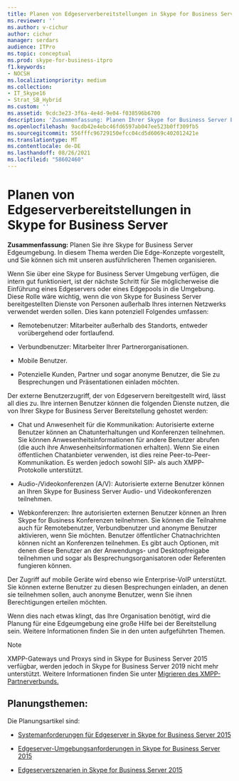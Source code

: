 ```yaml
---
title: Planen von Edgeserverbereitstellungen in Skype for Business Server
ms.reviewer: ''
ms.author: v-cichur
author: cichur
manager: serdars
audience: ITPro
ms.topic: conceptual
ms.prod: skype-for-business-itpro
f1.keywords:
- NOCSH
ms.localizationpriority: medium
ms.collection:
- IT_Skype16
- Strat_SB_Hybrid
ms.custom: ''
ms.assetid: 9cdc3e23-3f6a-4e4d-9e04-f038596b6700
description: 'Zusammenfassung: Planen Ihrer Skype for Business Server Edgeumgebung. In diesem Thema werden Die Edge-Konzepte vorgestellt, und Sie können sich mit unseren ausführlicheren Themen organisieren.'
ms.openlocfilehash: 9acdb42e4ebc46fd6597ab047ee523b0ff309fb5
ms.sourcegitcommit: 556fffc96729150efcc04cd5d6069c402012421e
ms.translationtype: MT
ms.contentlocale: de-DE
ms.lasthandoff: 08/26/2021
ms.locfileid: "58602460"
---
```

# <a name="plan-for-edge-server-deployments-in-skype-for-business-server"></a>Planen von Edgeserverbereitstellungen in Skype for Business Server
 
**Zusammenfassung:** Planen Sie ihre Skype for Business Server Edgeumgebung. In diesem Thema werden Die Edge-Konzepte vorgestellt, und Sie können sich mit unseren ausführlicheren Themen organisieren.
  
Wenn Sie über eine Skype for Business Server Umgebung verfügen, die intern gut funktioniert, ist der nächste Schritt für Sie möglicherweise die Einführung eines Edgeservers oder eines Edgepools in die Umgebung. Diese Rolle wäre wichtig, wenn die von Skype for Business Server bereitgestellten Dienste von Personen außerhalb Ihres internen Netzwerks verwendet werden sollen. Dies kann potenziell Folgendes umfassen:
  
- Remotebenutzer: Mitarbeiter außerhalb des Standorts, entweder vorübergehend oder fortlaufend.
    
- Verbundbenutzer: Mitarbeiter Ihrer Partnerorganisationen.
    
- Mobile Benutzer.
    
- Potenzielle Kunden, Partner und sogar anonyme Benutzer, die Sie zu Besprechungen und Präsentationen einladen möchten.
    
Der externe Benutzerzugriff, der von Edgeservern bereitgestellt wird, lässt all dies zu. Ihre internen Benutzer können die folgenden Dienste nutzen, die von Ihrer Skype for Business Server Bereitstellung gehostet werden:
  
- Chat und Anwesenheit für die Kommunikation: Autorisierte externe Benutzer können an Chatunterhaltungen und Konferenzen teilnehmen. Sie können Anwesenheitsinformationen für andere Benutzer abrufen (die auch ihre Anwesenheitsinformationen erhalten). Wenn Sie einen öffentlichen Chatanbieter verwenden, ist dies reine Peer-to-Peer-Kommunikation. Es werden jedoch sowohl SIP- als auch XMPP-Protokolle unterstützt.
    
- Audio-/Videokonferenzen (A/V): Autorisierte externe Benutzer können an Ihren Skype for Business Server Audio- und Videokonferenzen teilnehmen.
    
- Webkonferenzen: Ihre autorisierten externen Benutzer können an Ihren Skype for Business Konferenzen teilnehmen. Sie können die Teilnahme auch für Remotebenutzer, Verbundbenutzer und anonyme Benutzer aktivieren, wenn Sie möchten. Benutzer öffentlicher Chatnachrichten können nicht an Konferenzen teilnehmen. Es gibt auch Optionen, mit denen diese Benutzer an der Anwendungs- und Desktopfreigabe teilnehmen und sogar als Besprechungsorganisatoren oder Referenten fungieren können.
    
Der Zugriff auf mobile Geräte wird ebenso wie Enterprise-VoIP unterstützt. Sie können externe Benutzer zu diesen Besprechungen einladen, an denen sie teilnehmen sollen, auch anonyme Benutzer, wenn Sie ihnen Berechtigungen erteilen möchten.
  
Wenn dies nach etwas klingt, das Ihre Organisation benötigt, wird die Planung für eine Edgeumgebung eine große Hilfe bei der Bereitstellung sein. Weitere Informationen finden Sie in den unten aufgeführten Themen.

> [!NOTE]
> XMPP-Gateways und Proxys sind in Skype for Business Server 2015 verfügbar, werden jedoch in Skype for Business Server 2019 nicht mehr unterstützt. Weitere Informationen finden Sie unter [Migrieren des XMPP-Partnerverbunds.](../../../SfBServer2019/migration/migrating-xmpp-federation.md) 
  
## <a name="planning-topics"></a>Planungsthemen:

Die Planungsartikel sind:
  
- [Systemanforderungen für Edgeserver in Skype for Business Server 2015](system-requirements.md)
    
- [Edgeserver-Umgebungsanforderungen in Skype for Business Server 2015](edge-environmental-requirements.md)
    
- [Edgeserverszenarien in Skype for Business Server 2015](scenarios.md)
    

